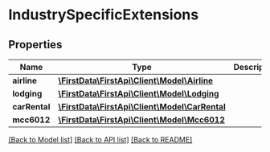 # IndustrySpecificExtensions

## Properties
Name | Type | Description | Notes
------------ | ------------- | ------------- | -------------
**airline** | [**\FirstData\FirstApi\Client\Model\Airline**](Airline.md) |  | [optional] 
**lodging** | [**\FirstData\FirstApi\Client\Model\Lodging**](Lodging.md) |  | [optional] 
**carRental** | [**\FirstData\FirstApi\Client\Model\CarRental**](CarRental.md) |  | [optional] 
**mcc6012** | [**\FirstData\FirstApi\Client\Model\Mcc6012**](Mcc6012.md) |  | [optional] 

[[Back to Model list]](../README.md#documentation-for-models) [[Back to API list]](../README.md#documentation-for-api-endpoints) [[Back to README]](../README.md)


